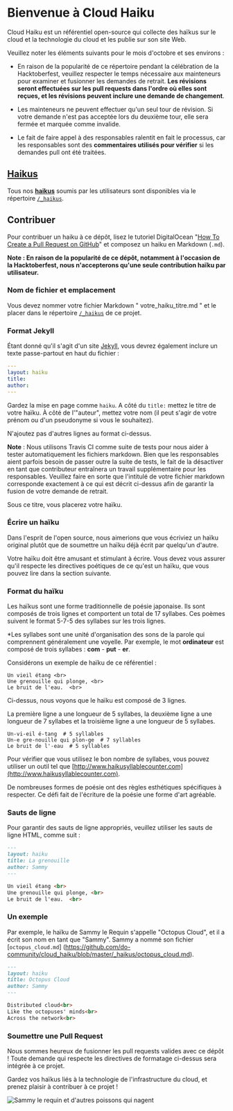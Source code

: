 # Bienvenue à Cloud Haiku

Cloud Haiku est un référentiel open-source qui collecte des haïkus sur le cloud et la technologie du cloud et les publie sur son site Web.

Veuillez noter les éléments suivants pour le mois d'octobre et ses environs :

* En raison de la popularité de ce répertoire pendant la célébration de la Hacktoberfest, veuillez respecter le temps nécessaire aux mainteneurs pour examiner et fusionner les demandes de retrait. **Les révisions seront effectuées sur les pull requests dans l'ordre où elles sont reçues, et les révisions peuvent inclure une demande de changement**. 

* Les mainteneurs ne peuvent effectuer qu'un seul tour de révision. Si votre demande n'est pas acceptée lors du deuxième tour, elle sera fermée et marquée comme invalide. 

* Le fait de faire appel à des responsables ralentit en fait le processus, car les responsables sont des **commentaires utilisés pour vérifier** si les demandes pull ont été traitées.

## [Haikus](https://do-community.github.io/cloud_haiku/haikus/)

Tous nos **[haikus](https://do-community.github.io/cloud_haiku/haikus/)** soumis par les utilisateurs sont disponibles via le répertoire [`/_haikus`](https://github.com/do-community/cloud_haiku/tree/master/_haikus).

## Contribuer

Pour contribuer un haiku à ce dépôt, lisez le tutoriel DigitalOcean "[How To Create a Pull Request on GitHub](https://www.digitalocean.com/community/tutorials/how-to-create-a-pull-request-on-github)" et composez un haiku en Markdown (`.md`).

**Note : En raison de la popularité de ce dépôt, notamment à l'occasion de la Hacktoberfest, nous n'accepterons qu'une seule contribution haïku par utilisateur.**

### Nom de fichier et emplacement

Vous devez nommer votre fichier Markdown " votre_haiku_titre.md " et le placer dans le répertoire [`/_haikus`](https://github.com/do-community/cloud_haiku/tree/master/_haikus) de ce projet.

### Format Jekyll

Étant donné qu'il s'agit d'un site [Jekyll](https://jekyllrb.com/), vous devrez également inclure un texte passe-partout en haut du fichier :

```yaml
---
layout: haiku
title:
author:
---
```

Gardez la mise en page comme `haiku`. A côté du `title:` mettez le titre de votre haïku. À côté de l'"auteur", mettez votre nom (il peut s'agir de votre prénom ou d'un pseudonyme si vous le souhaitez).

N'ajoutez pas d'autres lignes au format ci-dessus.

**Note** : Nous utilisons Travis CI comme suite de tests pour nous aider à tester automatiquement les fichiers markdown. Bien que les responsables aient parfois besoin de passer outre la suite de tests, le fait de la désactiver en tant que contributeur entraînera un travail supplémentaire pour les responsables. Veuillez faire en sorte que l'intitulé de votre fichier markdown corresponde exactement à ce qui est décrit ci-dessus afin de garantir la fusion de votre demande de retrait.

Sous ce titre, vous placerez votre haïku.

### Écrire un haïku

Dans l'esprit de l'open source, nous aimerions que vous écriviez un haïku original plutôt que de soumettre un haïku déjà écrit par quelqu'un d'autre.

Votre haïku doit être amusant et stimulant à écrire. Vous devez vous assurer qu'il respecte les directives poétiques de ce qu'est un haïku, que vous pouvez lire dans la section suivante.

### Format du haïku

Les haïkus sont une forme traditionnelle de poésie japonaise. Ils sont composés de trois lignes et comportent un total de 17 syllabes. Ces poèmes suivent le format 5-7-5 des syllabes sur les trois lignes.

*Les syllabes sont une unité d'organisation des sons de la parole qui comprennent généralement une voyelle. Par exemple, le mot **ordinateur** est composé de trois syllabes : **com** - **put** - **er**.

Considérons un exemple de haïku de ce référentiel :

```
Un vieil étang <br>
Une grenouille qui plonge, <br>
Le bruit de l'eau.  <br>
```

Ci-dessus, nous voyons que le haïku est composé de 3 lignes.

La première ligne a une longueur de 5 syllabes, la deuxième ligne a une longueur de 7 syllabes et la troisième ligne a une longueur de 5 syllabes.

```
Un-vi-eil é-tang  # 5 syllables  
Un-e gre-nouille qui plon-ge  # 7 syllables  
Le bruit de l'-eau  # 5 syllables  
```

Pour vérifier que vous utilisez le bon nombre de syllabes, vous pouvez utiliser un outil tel que [http://www.haikusyllablecounter.com](http://www.haikusyllablecounter.com).

De nombreuses formes de poésie ont des règles esthétiques spécifiques à respecter. Ce défi fait de l'écriture de la poésie une forme d'art agréable.

### Sauts de ligne

Pour garantir des sauts de ligne appropriés, veuillez utiliser les sauts de ligne HTML, comme suit :

```markdown
---
layout: haiku
title: La grenouille
author: Sammy
---

Un vieil étang <br>
Une grenouille qui plonge, <br>
Le bruit de l'eau.  <br>
```

### Un exemple

Par exemple, le haïku de Sammy le Requin s'appelle "Octopus Cloud", et il a écrit son nom en tant que "Sammy". Sammy a nommé son fichier [`octopus_cloud.md`] (https://github.com/do-community/cloud_haiku/blob/master/_haikus/octopus_cloud.md).

```markdown
---
layout: haiku
title: Octopus Cloud
author: Sammy
---

Distributed cloud<br>
Like the octopuses' minds<br>
Across the network<br>
```

### Soumettre une Pull Request

Nous sommes heureux de fusionner les pull requests valides avec ce dépôt ! Toute demande qui respecte les directives de formatage ci-dessus sera intégrée à ce projet.

Gardez vos haïkus liés à la technologie de l'infrastructure du cloud, et prenez plaisir à contribuer à ce projet !

![Sammy le requin et d'autres poissons qui nagent](https://do-community.github.io/cloud_haiku/assets/swim.png)
